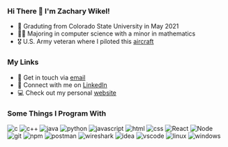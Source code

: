 ### Hi There 👋 I'm Zachary Wikel!
- :school: Graduting from Colorado State University in May 2021
- :man_student: Majoring in computer science with a minor in mathematics
- :medal_military: U.S. Army veteran where I piloted this [aircraft](https://www.ga-asi.com/remotely-piloted-aircraft/gray-eagle)

### My Links
- :email: Get in touch via [email](mailto:zacharywikel@gmail.com)
- :link: Connect with me on [LinkedIn](https://www.linkedin.com/in/zachary-wikel/)
- :computer: Check out my personal [website](https://zacharywikel.me/)

### Some Things I Program With
<p>
  <img alt="c" src="https://img.shields.io/badge/-C-darkslateblue?style=flat&logo=c&logoColor=white" />
  <img alt="c++" src="https://img.shields.io/badge/-C++-dodgerblue?style=flat&logo=c%2B%2B&logoColor=white" />
  <img alt="java" src="https://img.shields.io/badge/-Java-firebrick?style=flat&logo=java&logoColor=white" />
  <img alt="python" src="https://img.shields.io/badge/-Python-darkcyan?style=flat&logo=python&logoColor=white" />
  <img alt="javascript" src="https://img.shields.io/badge/-JavaScript-yellow?style=flat&logo=javascript&logoColor=white" />
  <img alt="html" src="https://img.shields.io/badge/-HTML-orangered?style=flat&logo=html5&logoColor=white" />
  <img alt="css" src="https://img.shields.io/badge/-CSS-blue?style=flat&logo=css3&logoColor=white" />
  <img alt="React" src="https://img.shields.io/badge/-React-45b8d8?style=flat&logo=react&logoColor=white" />
  <img alt="Node" src="https://img.shields.io/badge/-Node-43853d?style=flat&logo=Node.js&logoColor=white" />
  <img alt="git" src="https://img.shields.io/badge/-Git-F05032?style=flat&logo=git&logoColor=white" />
  <img alt="npm" src="https://img.shields.io/badge/-NPM-CB3837?style=flat&logo=npm&logoColor=white" />
  <img alt="postman" src="https://img.shields.io/badge/-Postman-orange?style=flat&logo=postman&logoColor=white" />
  <img alt="wireshark" src="https://img.shields.io/badge/-Wireshark-gray?style=flat&logo=wireshark&logoColor=white" />
  <img alt="idea" src="https://img.shields.io/badge/-IDEA-mediumvioletred?style=flat&logo=intellij-idea&logoColor=white" />
  <img alt="vscode" src="https://img.shields.io/badge/-VS_Code-skyblue?style=flat&logo=visual-studio-code&logoColor=white" />
  <img alt="linux" src="https://img.shields.io/badge/-Linux-black?style=flat&logo=linux&logoColor=white" />
  <img alt="windows" src="https://img.shields.io/badge/-Windows-steelblue?style=flat&logo=windows&logoColor=white" />
</p>
